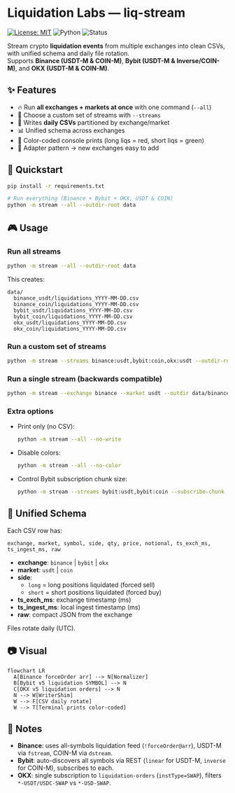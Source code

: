 # Liquidation Labs — liq-stream

[![License: MIT](https://img.shields.io/badge/License-MIT-green.svg)](LICENSE)
![Python](https://img.shields.io/badge/python-3.10%2B-blue)
![Status](https://img.shields.io/badge/status-beta-green)

Stream crypto **liquidation events** from multiple exchanges into clean CSVs, with unified schema and daily file rotation.  
Supports **Binance (USDT-M & COIN-M)**, **Bybit (USDT-M & Inverse/COIN-M)**, and **OKX (USDT-M & COIN-M)**.

## ✨ Features

- 🔥 Run **all exchanges + markets at once** with one command (`--all`)
- 🎯 Choose a custom set of streams with `--streams`
- 💾 Writes **daily CSVs** partitioned by exchange/market
- 📊 Unified schema across exchanges
- 🎨 Color-coded console prints (long liqs = red, short liqs = green)
- 🔌 Adapter pattern → new exchanges easy to add

## 🚀 Quickstart

```bash
pip install -r requirements.txt

# Run everything (Binance + Bybit + OKX, USDT & COIN)
python -m stream --all --outdir-root data
```

## 🎮 Usage

### Run all streams

```bash
python -m stream --all --outdir-root data
```

This creates:

```
data/
  binance_usdt/liquidations_YYYY-MM-DD.csv
  binance_coin/liquidations_YYYY-MM-DD.csv
  bybit_usdt/liquidations_YYYY-MM-DD.csv
  bybit_coin/liquidations_YYYY-MM-DD.csv
  okx_usdt/liquidations_YYYY-MM-DD.csv
  okx_coin/liquidations_YYYY-MM-DD.csv
```

### Run a custom set of streams

```bash
python -m stream --streams binance:usdt,bybit:coin,okx:usdt --outdir-root data
```

### Run a single stream (backwards compatible)

```bash
python -m stream --exchange binance --market usdt --outdir data/binance_usdt
```

### Extra options

- Print only (no CSV):

  ```bash
  python -m stream --all --no-write
  ```

- Disable colors:

  ```bash
  python -m stream --all --no-color
  ```

- Control Bybit subscription chunk size:

  ```bash
  python -m stream --streams bybit:usdt,bybit:coin --subscribe-chunk 50
  ```

## 📁 Unified Schema

Each CSV row has:

```
exchange, market, symbol, side, qty, price, notional, ts_exch_ms, ts_ingest_ms, raw
```

- **exchange**: `binance` | `bybit` | `okx`  
- **market**: `usdt` | `coin`  
- **side**:  
  - `long` = long positions liquidated (forced sell)  
  - `short` = short positions liquidated (forced buy)  
- **ts_exch_ms**: exchange timestamp (ms)  
- **ts_ingest_ms**: local ingest timestamp (ms)  
- **raw**: compact JSON from the exchange  

Files rotate daily (UTC).

## 📷 Visual

```mermaid
flowchart LR
  A[Binance forceOrder arr] --> N[Normalizer]
  B[Bybit v5 liquidation SYMBOL] --> N
  C[OKX v5 liquidation orders] --> N
  N --> W[WriterShim]
  W --> F[CSV daily rotate]
  W --> T[Terminal prints color-coded]
```

## 📌 Notes

- **Binance**: uses all-symbols liquidation feed (`!forceOrder@arr`), USDT-M via `fstream`, COIN-M via `dstream`.  
- **Bybit**: auto-discovers all symbols via REST (`linear` for USDT-M, `inverse` for COIN-M), subscribes to each.  
- **OKX**: single subscription to `liquidation-orders` (`instType=SWAP`), filters `*-USDT/USDC-SWAP` vs `*-USD-SWAP`.